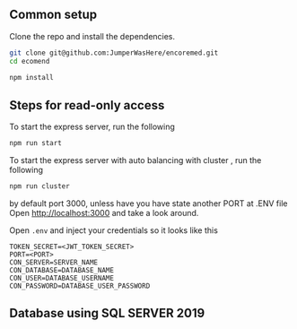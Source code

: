 ## Common setup

Clone the repo and install the dependencies.

```bash
git clone git@github.com:JumperWasHere/encoremed.git
cd ecomend
```

```bash
npm install
```

## Steps for read-only access

To start the express server, run the following

```bash
npm run start
```
To start the express server with auto balancing with cluster , run the following

```bash
npm run cluster
```

by default port 3000, unless have you have state another PORT at .ENV file 
Open [http://localhost:3000](http://localhost:3000) and take a look around.



 Open `.env` and inject your credentials so it looks like this

```
TOKEN_SECRET=<JWT_TOKEN_SECRET>
PORT=<PORT>
CON_SERVER=SERVER_NAME
CON_DATABASE=DATABASE_NAME
CON_USER=DATABASE_USERNAME
CON_PASSWORD=DATABASE_USER_PASSWORD
```

## Database using SQL SERVER 2019